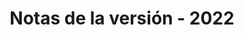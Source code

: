 ﻿---
title: Notas de la versión - 2022
type: docs
weight: 9
url: /es/python-java/release-notes/2022/
---
